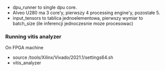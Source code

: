 * dpu_runner to single dpu core.
* Alveo U280 ma 3 core'y, pierwszy 4 processing engine'y, pozostałe 5.
* input_tensors to tablica jednoelementowa, pierwszy wymiar to batch_size (ile inferencji jednoczesnie moze procesowac)


### Running vitis analyzer
On FPGA machine
* source /tools/Xilinx/Vivado/2021.1/settings64.sh
* vitis_analyzer


